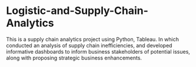 # Logistic-and-Supply-Chain-Analytics
This is a supply chain analytics project using Python, Tableau. In which conducted an analysis of supply chain inefficiencies, and developed informative dashboards to inform business stakeholders of potential issues, along with proposing strategic business enhancements.
